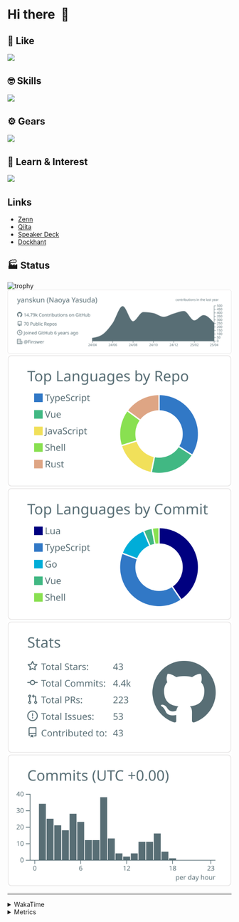 # Hi there&nbsp; :wave:

## 💌 Like
<img src="https://go-skill-icons.vercel.app/api/icons?i=github" />

## 🤓 Skills
<img src="https://go-skill-icons.vercel.app/api/icons?i=js,ts,vue,nuxtjs,react,nextjs,go,lua,git" />

## ⚙️ Gears
<img src="https://go-skill-icons.vercel.app/api/icons?i=neovim,vscode,githubcopilot,alacritty,tmux" />

## 📖 Learn & Interest
<img src="https://go-skill-icons.vercel.app/api/icons?i=rust,deno,css,zig,playwright,githubactions,storybook,netlify,eslint" />

## Links
- [Zenn](https://zenn.dev/yanskun)
- [Qiita](https://qiita.com/yanskun)
- [Speaker Deck](https://speakerdeck.com/yanskun)
- [Dockhant](https://www.dockhunt.com/users/yanskun)

<!-- https://github.com/ryo-ma/github-profile-trophy -->

## 🏭 Status

<img src="https://github-profile-trophy.vercel.app/?username=yanskun&theme=onedark&row=1" alt="trophy">

<!-- https://github.com/vn7n24fzkq/github-profile-summary-cards -->
<picture>
  <source media="(prefers-color-scheme: dark)" srcset="https://raw.githubusercontent.com/yanskun/yanskun/master/profile-summary-card-output/nord_dark/0-profile-details.svg">
 <img src="https://raw.githubusercontent.com/yanskun/yanskun/master/profile-summary-card-output/default/0-profile-details.svg">
</picture>
<br>
<picture>
  <source media="(prefers-color-scheme: dark)" srcset="https://raw.githubusercontent.com/yanskun/yanskun/master/profile-summary-card-output/nord_dark/1-repos-per-language.svg">
 <img src="https://raw.githubusercontent.com/yanskun/yanskun/master/profile-summary-card-output/default/1-repos-per-language.svg">
</picture>
<picture>
  <source media="(prefers-color-scheme: dark)" srcset="https://raw.githubusercontent.com/yanskun/yanskun/master/profile-summary-card-output/nord_dark/2-most-commit-language.svg">
 <img src="https://raw.githubusercontent.com/yanskun/yanskun/master/profile-summary-card-output/default/2-most-commit-language.svg">
</picture>
<br>
<picture>
  <source media="(prefers-color-scheme: dark)" srcset="https://raw.githubusercontent.com/yanskun/yanskun/master/profile-summary-card-output/nord_dark/3-stats.svg">
 <img src="https://raw.githubusercontent.com/yanskun/yanskun/master/profile-summary-card-output/default/3-stats.svg">
</picture>
<picture>
  <source media="(prefers-color-scheme: dark)" srcset="https://raw.githubusercontent.com/yanskun/yanskun/master/profile-summary-card-output/nord_dark/4-productive-time.svg">
 <img src="https://raw.githubusercontent.com/yanskun/yanskun/master/profile-summary-card-output/default/4-productive-time.svg">
</picture>

---

<details>
  <summary>WakaTime</summary>
<!--START_SECTION:waka-->
![Code Time](http://img.shields.io/badge/Code%20Time-2%2C100%20hrs%2022%20mins-blue)

**🐱 My GitHub Data** 

> 📦 146.6 kB Used in GitHub's Storage 
 > 
> 🏆 1,344 Contributions in the Year 2025
 > 
> 💼 Opted to Hire
 > 
> 📜 130 Public Repositories 
 > 
> 🔑 4 Private Repositories 
 > 
**I'm an Early 🐤** 

```text
🌞 Morning                15360 commits       ████░░░░░░░░░░░░░░░░░░░░░   15.62 % 
🌆 Daytime                57889 commits       ███████████████░░░░░░░░░░   58.85 % 
🌃 Evening                21479 commits       █████░░░░░░░░░░░░░░░░░░░░   21.84 % 
🌙 Night                  3638 commits        █░░░░░░░░░░░░░░░░░░░░░░░░   03.70 % 
```
📅 **I'm Most Productive on Tuesday** 

```text
Monday                   15311 commits       ████░░░░░░░░░░░░░░░░░░░░░   15.57 % 
Tuesday                  21616 commits       █████░░░░░░░░░░░░░░░░░░░░   21.98 % 
Wednesday                19977 commits       █████░░░░░░░░░░░░░░░░░░░░   20.31 % 
Thursday                 18411 commits       █████░░░░░░░░░░░░░░░░░░░░   18.72 % 
Friday                   17330 commits       ████░░░░░░░░░░░░░░░░░░░░░   17.62 % 
Saturday                 2297 commits        █░░░░░░░░░░░░░░░░░░░░░░░░   02.34 % 
Sunday                   3424 commits        █░░░░░░░░░░░░░░░░░░░░░░░░   03.48 % 
```


📊 **This Week I Spent My Time On** 

```text
🕑︎ Time Zone: Asia/Tokyo

💬 Programming Languages: 
TypeScript               17 hrs 12 mins      ████████████████████░░░░░   81.63 % 
Other                    1 hr 16 mins        ██░░░░░░░░░░░░░░░░░░░░░░░   06.01 % 
JSON                     50 mins             █░░░░░░░░░░░░░░░░░░░░░░░░   03.95 % 
Protocol Buffer          31 mins             █░░░░░░░░░░░░░░░░░░░░░░░░   02.50 % 
YAML                     27 mins             █░░░░░░░░░░░░░░░░░░░░░░░░   02.15 % 

🔥 Editors: 
Neovim                   19 hrs 45 mins      ███████████████████████░░   93.76 % 
VS Code                  1 hr 18 mins        ██░░░░░░░░░░░░░░░░░░░░░░░   06.24 % 

💻 Operating System: 
Mac                      21 hrs 4 mins       █████████████████████████   100.00 % 
```


 Last Updated on 25/04/2025 05:22:05 UTC
<!--END_SECTION:waka-->
</details>

<details>
  <summary>Metrics</summary>
  <img src="https://github.com/yanskun/yanskun/blob/main/github-metrics.svg" alt="Metrics">
</details>
